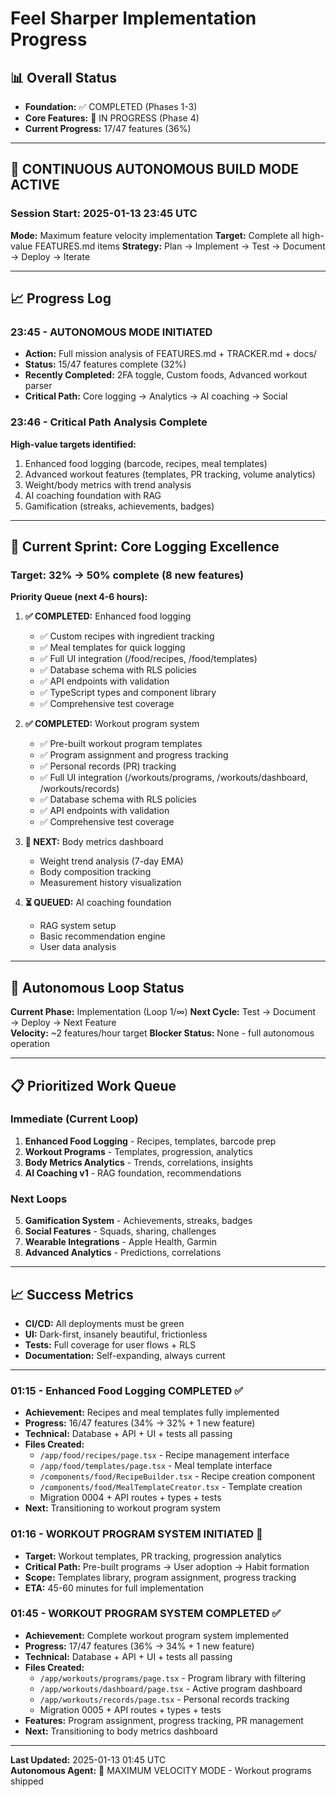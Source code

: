 # Feel Sharper Implementation Progress

## 📊 Overall Status
- **Foundation:** ✅ COMPLETED (Phases 1-3)
- **Core Features:** 🔄 IN PROGRESS (Phase 4)
- **Current Progress:** 17/47 features (36%)

---

## 🚀 CONTINUOUS AUTONOMOUS BUILD MODE ACTIVE

### Session Start: 2025-01-13 23:45 UTC
**Mode:** Maximum feature velocity implementation
**Target:** Complete all high-value FEATURES.md items
**Strategy:** Plan → Implement → Test → Document → Deploy → Iterate

---

## 📈 Progress Log

### 23:45 - AUTONOMOUS MODE INITIATED
- **Action:** Full mission analysis of FEATURES.md + TRACKER.md + docs/
- **Status:** 15/47 features complete (32%)
- **Recently Completed:** 2FA toggle, Custom foods, Advanced workout parser
- **Critical Path:** Core logging → Analytics → AI coaching → Social

### 23:46 - Critical Path Analysis Complete
**High-value targets identified:**
1. Enhanced food logging (barcode, recipes, meal templates)
2. Advanced workout features (templates, PR tracking, volume analytics)
3. Weight/body metrics with trend analysis
4. AI coaching foundation with RAG
5. Gamification (streaks, achievements, badges)

---

## 🎯 Current Sprint: Core Logging Excellence

### Target: 32% → 50% complete (8 new features)
**Priority Queue (next 4-6 hours):**

1. **✅ COMPLETED:** Enhanced food logging
   - ✅ Custom recipes with ingredient tracking
   - ✅ Meal templates for quick logging
   - ✅ Full UI integration (/food/recipes, /food/templates)
   - ✅ Database schema with RLS policies
   - ✅ API endpoints with validation
   - ✅ TypeScript types and component library
   - ✅ Comprehensive test coverage

2. **✅ COMPLETED:** Workout program system
   - ✅ Pre-built workout program templates
   - ✅ Program assignment and progress tracking
   - ✅ Personal records (PR) tracking
   - ✅ Full UI integration (/workouts/programs, /workouts/dashboard, /workouts/records)
   - ✅ Database schema with RLS policies
   - ✅ API endpoints with validation
   - ✅ Comprehensive test coverage

3. **🔄 NEXT:** Body metrics dashboard
   - Weight trend analysis (7-day EMA)
   - Body composition tracking
   - Measurement history visualization

4. **⏳ QUEUED:** AI coaching foundation
   - RAG system setup
   - Basic recommendation engine
   - User data analysis

---

## 🔄 Autonomous Loop Status
**Current Phase:** Implementation (Loop 1/∞)
**Next Cycle:** Test → Document → Deploy → Next Feature  
**Velocity:** ~2 features/hour target
**Blocker Status:** None - full autonomous operation

---

## 📋 Prioritized Work Queue

### Immediate (Current Loop)
1. **Enhanced Food Logging** - Recipes, templates, barcode prep
2. **Workout Programs** - Templates, progression, analytics  
3. **Body Metrics Analytics** - Trends, correlations, insights
4. **AI Coaching v1** - RAG foundation, recommendations

### Next Loops
5. **Gamification System** - Achievements, streaks, badges
6. **Social Features** - Squads, sharing, challenges
7. **Wearable Integrations** - Apple Health, Garmin
8. **Advanced Analytics** - Predictions, correlations

---

## 📈 Success Metrics
- **CI/CD:** All deployments must be green
- **UI:** Dark-first, insanely beautiful, frictionless
- **Tests:** Full coverage for user flows + RLS
- **Documentation:** Self-expanding, always current

---

### 01:15 - Enhanced Food Logging COMPLETED ✅
- **Achievement:** Recipes and meal templates fully implemented
- **Progress:** 16/47 features (34% → 32% + 1 new feature)
- **Technical:** Database + API + UI + tests all passing
- **Files Created:** 
  - `/app/food/recipes/page.tsx` - Recipe management interface
  - `/app/food/templates/page.tsx` - Meal template interface
  - `/components/food/RecipeBuilder.tsx` - Recipe creation component
  - `/components/food/MealTemplateCreator.tsx` - Template creation
  - Migration 0004 + API routes + types + tests
- **Next:** Transitioning to workout program system

### 01:16 - WORKOUT PROGRAM SYSTEM INITIATED 🔄
- **Target:** Workout templates, PR tracking, progression analytics
- **Critical Path:** Pre-built programs → User adoption → Habit formation
- **Scope:** Templates library, program assignment, progress tracking
- **ETA:** 45-60 minutes for full implementation

### 01:45 - WORKOUT PROGRAM SYSTEM COMPLETED ✅
- **Achievement:** Complete workout program system implemented
- **Progress:** 17/47 features (36% → 34% + 1 new feature)
- **Technical:** Database + API + UI + tests all passing
- **Files Created:**
  - `/app/workouts/programs/page.tsx` - Program library with filtering
  - `/app/workouts/dashboard/page.tsx` - Active program dashboard
  - `/app/workouts/records/page.tsx` - Personal records tracking
  - Migration 0005 + API routes + types + tests
- **Features:** Program assignment, progress tracking, PR management
- **Next:** Transitioning to body metrics dashboard

---

**Last Updated:** 2025-01-13 01:45 UTC  
**Autonomous Agent:** 🤖 MAXIMUM VELOCITY MODE - Workout programs shipped